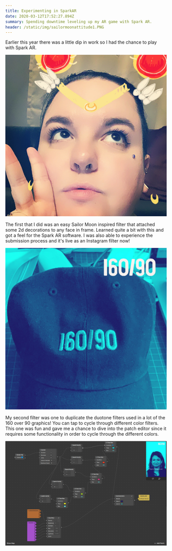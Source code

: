 ```yaml
---
title: Experimenting in SparkAR
date: 2020-03-12T17:52:27.894Z
summary: Spending downtime leveling up my AR game with Spark AR.
header: /static/img/sailormoonattitude1.PNG
---
```

Earlier this year there was a little dip in work so I had the chance to play with Spark AR.

![](/static/img/8bae664b-b83e-4ca5-8022-fe6799302eff.jpg#img-small)

The first that I did was an easy Sailor Moon inspired filter that attached some 2d decorations to any face in frame. Learned quite a bit with this and got a feel for the Spark AR software. I was also able to experience the submission process and it's live as an Instagram filter now!

![](/static/img/a1a8ed73-b37e-4f80-9add-e4ebd7b706fc.jpg#img-small)

My second filter was one to duplicate the duotone filters used in a lot of the 160 over 90 graphics! You can tap to cycle through different color filters. This one was fun and gave me a chance to dive into the patch editor since it requires some functionality in order to cycle through the different colors.

![](/static/img/screen-shot-2020-03-12-at-4.00.31-pm.png)